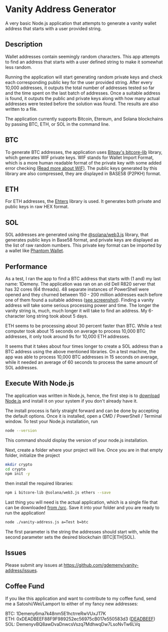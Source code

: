# Vanity Address Generator
A very basic Node.js application that attempts to generate a vanity wallet address that starts with a user provided string.

## Description
Wallet addresses contain seemingly random characters. This app attempts to find an address that starts with a user defined string to make it somewhat less random.

Running the application will start generating random private keys and check each corresponding public key for the user provided string. After every 10,000 addresses, it outputs the total number of addresses tested so far and the time spent on the last batch of addresses. Once a suitable address is found, it outputs the public and private keys along with how many actual addresses were tested before the solution was found. The results are also written to a file.

The application currently supports Bitcoin, Etereum, and Solana blockchains by passing BTC, ETH, or SOL in the command line.

## BTC
To generate BTC addresses, the application uses [Bitpay's bitcore-lib](https://github.com/bitpay/bitcore/tree/v8.0.0/packages/bitcore-lib) library, which generates WIF private keys. WIF stands for Wallet Import Format, which is a more human readable format of the private key with some added error checking [(Read more about WIF)](https://en.bitcoin.it/wiki/Wallet_import_format). The public keys generated by this library are also compressed, they are displayed in BASE58 (P2PKH) format.

## ETH
For ETH addresses, the [Ehters](https://github.com/ethers-io/ethers.js/) library is used. It generates both private and public keys in raw HEX format.

## SOL
SOL addresses are generated using the [@solana/web3.js](https://solana-labs.github.io/solana-web3.js/) library, that generates public keys in Base58 format, and private keys are displayed as the list of raw random numbers. This private key format can be imported by a wallet like [Phantom Wallet](https://phantom.app).

## Performance
As a test, I ran the app to find a BTC address that starts with (1 and) my last name: 1Demeny. The application was ran on an old Dell R820 server that has 32 cores (64 threads). 48 separate instances of PowerShell were opened and they churned between 150 - 200 million addresses each before one of them found a suitable address ([see screenshot](/img/found.png)). Finding a vanity address will take some serious processing power and time. The longer the vanity string is, much, much longer it will take to find an address. My 6-character long string took about 5 days.

ETH seems to be processing about 30 percent faster than BTC. While a test computer took about 15 seconds on average to process 10,000 BTC addresses, it only took around 9s for 10,000 ETH addresses.

It seems that it takes about four times longer to create a SOL address than a BTC address using the above mentioned libraries. On a test machine, the app was able to process 10,000 BTC addresses in 15 seconds on average, while it needed an average of 60 seconds to process the same amount of SOL addresses.

## Execute With Node.js
The application was written in Node.js, hence, the first step is to [download Node.js](https://nodejs.org/en/download/) and install it on your system if you don't already have it.

The install process is fairly straight forward and can be done by accepting the default options. Once it is installed, open a CMD / PowerShell / Terminal window. To test your Node.js installation, run

```bash
node --version
```

This command should display the version of your node.js installation.

Next, create a folder where your project will live. Once you are in that empty folder, initialize the project

```bash
mkdir crypto
cd crypto
npm init -y
```

then install the required libraries:

```bash
npm i bitcore-lib @solana/web3.js ethers --save
```

Last thing you will need is the actual application, which is a single file that can be downloaded [from /src](src/vanity-address.js). Save it into your folder and you are ready to run the application!

```bash
node ./vanity-address.js a=Test b=btc
```

The first parameter is the string the addresses should start with, while the second parameter sets the desired blockchain (BTC|ETH|SOL).

## Issues
Please submit any issues at https://github.com/gdemeny/vanity-address/issues.

## Coffee Fund
If you like this application and want to contribute to my coffee fund, send me a Satoshi/Wei/Lamport to either of my fancy new addresses:

BTC: 1Demeny6ma7k48nm5E1hctrreRwVUxJT7K<br/>
ETH: 0xDEADBEEF88F9F989252ec56975cB017e550583d3 ([DEADBEEF](https://en.wikipedia.org/wiki/Deadbeef))<br/>
SOL: DemenyvBQ8awDvaDnwcsVszq7MdhwqDw7LsoNvTw6LVq
